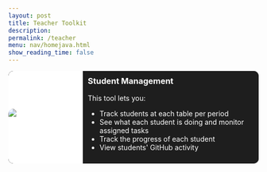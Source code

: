 ```yaml
---
layout: post
title: Teacher Toolkit
description:
permalink: /teacher
menu: nav/homejava.html
show_reading_time: false
---
```


<div class="container">
    <div class="student-management glowOnHover"
        onclick="location.href='{{site.baseurl}}/teacher-toolkit/period1';" style="cursor: pointer;">
        <div class="student-management-image">
            <img src="{{site.baseurl}}/images/toolkit-nav-buttons/studentmanagement.png" alt="student-management" />
        </div>
        <div class="student-management-details">
            <h3>Student Management</h3>
            <p>This tool lets you:</p>
            <ul>
                <li>Track students at each table per period</li>
                <li>See what each student is doing and monitor assigned tasks</li>
                <li>Track the progress of each student</li>
                <li>View students' GitHub activity</li>
            </ul>
        </div>
    </div>
</div>

<style>
    .container {
        display: grid;
        grid-template-columns: 1fr;
        grid-template-rows: auto auto auto auto auto auto;
        gap: 30px 0px;
        grid-auto-flow: row;
        grid-template-areas:
            "student-management";
    }

    .student-management {
        display: grid;
        grid-template-columns: 150px 1fr;
        grid-template-rows: auto;
        gap: 0px 0px;
        grid-auto-flow: row;
        grid-template-areas:
            "student-management-image student-management-details";
        grid-area: student-management;
    }

    .student-management-image {
        grid-area: student-management-image;
        display: flex;
        align-items: center;
        background-color: white;
        border-top-left-radius: 10px;
        border-bottom-left-radius: 10px;

    }

    .student-management-details {
        padding: 10px;
        grid-area: student-management-details;
    }

    .glowOnHover {
        border: none;
        outline: none;
        color: #fff;
        background: #1e1e1e;
        cursor: pointer;
        position: relative;
        z-index: 0;
        border-radius: 10px;
    }

    .glowOnHover:before {
        content: '';
        background: linear-gradient(45deg, #ff0000, #ff7300, #fffb00, #48ff00, #00ffd5, #002bff, #7a00ff, #ff00c8, #ff0000);
        position: absolute;
        top: -2px;
        left: -2px;
        background-size: 400%;
        z-index: -1;
        filter: blur(5px);
        width: calc(100% + 4px);
        height: calc(100% + 4px);
        animation: glowing 20s linear infinite;
        opacity: 0;
        transition: opacity .3s ease-in-out;
        border-radius: 10px;
    }

    .glowOnHover:hover:before {
        opacity: 1;
    }

    .glowOnHover:after {
        z-index: -1;
        content: '';
        position: absolute;
        width: 100%;
        height: 100%;
        background: #1e1e1e;
        left: 0;
        top: 0;
        border-radius: 10px;
    }

    @keyframes glowing {
        0% {
            background-position: 0 0;
        }

        50% {
            background-position: 400% 0;
        }

        100% {
            background-position: 0 0;
        }
    }

    img {
        border-top-left-radius: 10px;
        border-bottom-left-radius: 10px;
    }

    h3 {
        margin-top: 0px !important;
        padding-top: 0px !important;
    }
</style>

